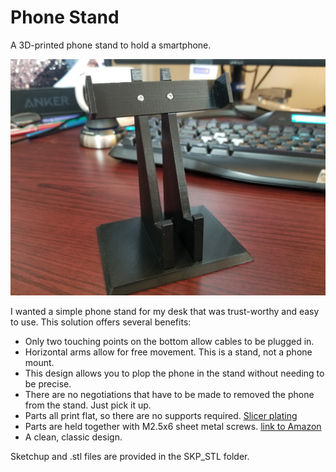# Phone Stand
 A 3D-printed phone stand to hold a smartphone.

![The Stand.](./Pics/Scaled_standPic.jpg)

I wanted a simple phone stand for my desk that was trust-worthy and easy to use.  This solution offers several benefits:

- Only two touching points on the bottom allow cables to be plugged in.
- Horizontal arms allow for free movement.  This is a stand, not a phone mount.
- This design allows you to plop the phone in the stand without needing to be precise.
- There are no negotiations that have to be made to removed the phone from the stand.  Just pick it up.
- Parts all print flat, so there are no supports required. [Slicer plating](./Pics/Slicer_plating.jpg)
- Parts are held together with M2.5x6 sheet metal screws. [link to Amazon](https://www.amazon.com/gp/product/B01L7PDGXO/ref=ppx_yo_dt_b_search_asin_title?ie=UTF8&psc=1)
- A clean, classic design.

Sketchup and .stl files are provided in the SKP_STL folder. 
